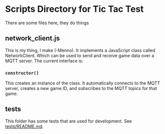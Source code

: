 # Scripts Directory for Tic Tac Test

There are some files here, they do things

## network_client.js

This is my thing, I make (-Menno). It implements a JavaScript class called
NetworkClient. Which can be used to send and receive game data over a MQTT server.
The current interface is:

### `constructor()`
This creates an instance of the class. It automatically connects to the MQTT server,
creates a new game ID, and subscribes to the MQTT topics for that game.

## tests

This folder has some tests that are used for development.
See [tests/README.md](tests/README.md).
